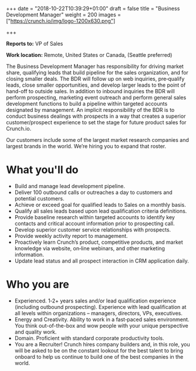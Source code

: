 +++
date = "2018-10-22T10:39:29+01:00"
draft = false
title = "Business Development Manager"
weight = 200
images = ["https://crunch.io/img/logo-1200x630.png"]

+++

**Reports to:** VP of Sales

**Work location:** Remote, United States or Canada, (Seattle preferred)

The Business Development Manager has responsibility for driving market share, qualifying leads that build pipeline for the sales organization, and for closing smaller deals. The BDR will follow up on web inquiries, pre‐qualify leads, close smaller opportunities, and develop larger leads to the point of hand-off to outside sales. In addition to inbound inquiries the BDR will perform prospecting, marketing event outreach and perform general sales development functions to build a pipeline within targeted accounts designated by management. An implicit responsibility of the BDR is to conduct business dealings with prospects in a way that creates a superior customer/prospect experience to set the stage for future product sales for Crunch.io.

Our customers include some of the largest market research companies and largest brands in the world. We’re hiring you to expand that roster.

# What you'll do

- Build and manage lead development pipeline.
- Deliver 100 outbound calls or outreaches a day to customers and potential customers.
- Achieve or exceed goal for qualified leads to Sales on a monthly basis.
- Qualify all sales leads based upon lead qualification criteria definitions.
- Provide baseline research within targeted accounts to identify key contacts and critical account information prior to prospecting call.
- Develop superior customer service relationships with prospects.
- Provide weekly activity report to management.
- Proactively learn Crunch’s product, competitive products, and market knowledge via website, on‐line webinars, and other marketing information.
- Update lead status and all prospect interaction in CRM application daily.

# Who you are

- Experienced. 1‐2+ years sales and/or lead qualification experience (including outbound prospecting). Experience with lead qualification at all levels within organizations – managers, directors, VPs, executives.
- Energy and Creativity. Ability to work in a fast‐paced sales environment. You think out-of-the-box and wow people with your unique perspective and quality work.
- Domain. Proficient with standard corporate productivity tools.
- You are a Recruiter! Crunch hires company builders and, in this role, you will be asked to be on the constant lookout for the best talent to bring onboard to help us continue to build one of the best companies in the world.